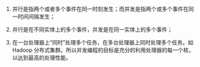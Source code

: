 

1.  并行是指两个或者多个事件在同一时刻发生；而并发是指两个或多个事件在同一时间间隔发生；
    
2.  并行是在不同实体上的多个事件，并发是在同一实体上的多个事件；
    
3.  在一台处理器上“同时”处理多个任务，在多台处理器上同时处理多个任务。如 Hadoop 分布式集群。所以并发编程的目标是充分的利用处理器的每一个核，以达到最高的处理性能。